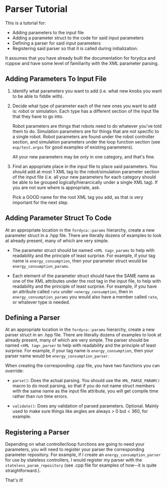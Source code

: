 # Parser Tutorial

This is a tutorial for:

- Adding parameters to the input file
- Adding a parameter struct to the code for said input parameters
- Defining a parser for said input parameters
- Registering said parser so that it is called during initialization.

It assumes that you have already built the documentation for forydca and rcppsw
and have some level of familiarity with the XML parameter parsing.

## Adding Parameters To Input File

1. Identify what parameters you want to add (i.e. what new knobs you want to be
   able to fiddle with).

2. Decide what type of parameter each of the new ones you want to add is: robot
   or simulation. Each type has a different section of the input file that they
   have to go into.

   Robot parameters are things that robots need to do whatever you've told them
   to do. Simulation parameters are for things that are not specific to a single
   robot. Robot parameters are found under the robot controller section, and
   simulation parameters under the loop function section (see
   `exp/test.argos` for good examples of existing parameters).

   All your new parameters may be only in one category, and that's fine.

3. Find an appopriate place in the input file to place said parameters. You
   should add at most 1 XML tag to the robot/simulation parameter section of the
   input file (i.e. all your new parameters for each category should be able to
   be grouped logically/hierarcically under a single XML tag). If you are not
   sure where is appropriate, ask.

   Pick a GOOD name for the root XML tag you add, as that is very important for
   the next step.

## Adding Parameter Struct To Code

At an appropriate location in the `fordyca::params` hierarchy, create a new
parameter struct in a .hpp file. There are literally dozens of examples to look
at already present, many of which are very simple.


- The parameter struct should be named `<XML tag>_params` to help with
  readability and the principle of least surprise. For example, if your tag name
  is `energy_consumption`, then your parameter struct would be
  `energy_consumption_params`.

- Each element of the parameter struct should have the SAME name as one of the
  XML attributes under the root tag in the input file, to help with readability
  and the principle of least surprise. For example, if you have an attribute
  called `rate` under `<energy_consumption`, then in `energy_consumption_params`
  you would also have a member called `rate`, or whatever type is needed.


## Defining a Parser

At an appropriate location in the `fordyca::params` hierarchy, create a new
parser struct in an .hpp file. There are literally dozens of examples to look
at already present, many of which are very simple. The parser should
be named `<XML tag>_parser` to help with readability and the principle of least
surprise. For example, if your tag name is `energy_consumption`, then your
parser name would be `energy_consumption_parser`.

When creating the corresponding .cpp file, you have two functions you can
override:

- `parse()`: Does the actual parsing. You should use the `XML_PARSE_PARAM()`
  macro to do most parsing, so that if you do not name struct members with the
  same name as the input file attribute, you will get compile time rather than
  run time errors.

- `validate()`: Does any validation of parsed parameters. Optional. Mainly used
  to make sure things like angles are always > 0 but < 360, for example.


## Registering a Parser

Depending on what controller/loop functions are going to need your parameters,
you will need to register your parser the corresponding parameter
repository. For example, if I create an `energy_consumption_parser` for use by
stateless controllers, I would register my parser with the
`stateless_param_repository` (see .cpp file for examples of how--it is quite
straightforward.).

That's it!

